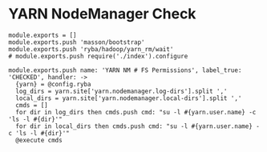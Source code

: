 
# YARN NodeManager Check

    module.exports = []
    module.exports.push 'masson/bootstrap'
    module.exports.push 'ryba/hadoop/yarn_rm/wait'
    # module.exports.push require('./index').configure

    module.exports.push name: 'YARN NM # FS Permissions', label_true: 'CHECKED', handler: ->
      {yarn} = @config.ryba
      log_dirs = yarn.site['yarn.nodemanager.log-dirs'].split ','
      local_dirs = yarn.site['yarn.nodemanager.local-dirs'].split ','
      cmds = []
      for dir in log_dirs then cmds.push cmd: "su -l #{yarn.user.name} -c 'ls -l #{dir}'"
      for dir in local_dirs then cmds.push cmd: "su -l #{yarn.user.name} -c 'ls -l #{dir}'"
      @execute cmds

